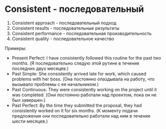# Consistent - последовательный

1. Consistent approach - последовательный подход
2. Consistent results - последовательные результаты
3. Consistent performance - последовательная производительность
4. Consistent quality - последовательное качество

Примеры:

- Present Perfect: I have consistently followed this routine for the past two months. (Я последовательно следую этой рутине в течение последних двух месяцев.)
- Past Simple: She consistently arrived late for work, which caused problems with her boss. (Она постоянно опаздывала на работу, что вызывало проблемы с ее начальником.)
- Past Continuous: They were consistently working on the project until it was completed. (Они постоянно работали над проектом, пока он не был завершен.)
- Past Perfect: By the time they submitted the proposal, they had consistently worked on it for six months. (К моменту подачи предложения они последовательно работали над ним в течение шести месяцев.)
